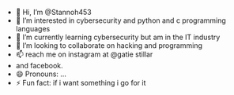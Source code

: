 - 👋 Hi, I’m @Stannoh453
- 👀 I’m interested in cybersecurity and python and c programming languages
- 🌱 I’m currently learning cybersecurity but am in the IT industry
- 💞️ I’m looking to collaborate on hacking and programming
- 📫 reach me on instagram at @gatie stillar
- and facebook.
- 😄 Pronouns: ...
- ⚡ Fun fact: if i want something i go for it

<!---
Stannoh453/Stannoh453 is a ✨ special ✨ repository because its `README.md` (this file) appears on your GitHub profile.
You can click the Preview link to take a look at your changes.
--->
